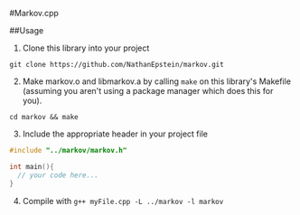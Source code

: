 #Markov.cpp

##Usage

1) Clone this library into your project

`git clone https://github.com/NathanEpstein/markov.git`

2) Make markov.o and libmarkov.a by calling `make` on this library's Makefile (assuming you aren't using a package manager which does this for you).

`cd markov && make`

3) Include the appropriate header in your project file

```c++
#include "../markov/markov.h"

int main(){
  // your code here...
}
```

4) Compile with `g++ myFile.cpp -L ../markov -l markov`

##